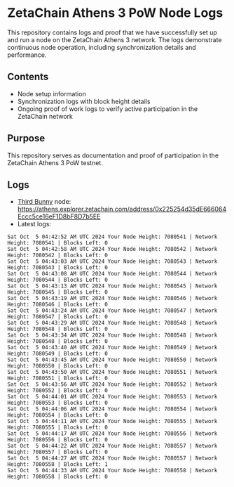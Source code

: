 # ZetaChain Athens 3 PoW Node Logs
This repository contains logs and proof that we have successfully set up and run a node on the ZetaChain Athens 3 network. The logs demonstrate continuous node operation, including synchronization details and performance.

## Contents
- Node setup information
- Synchronization logs with block height details
- Ongoing proof of work logs to verify active participation in the ZetaChain network

## Purpose
This repository serves as documentation and proof of participation in the ZetaChain Athens 3 PoW testnet.

## Logs

- [Third Bunny](https://thirdbunny.xyz/) node: https://athens.explorer.zetachain.com/address/0x225254d35dE666064Eccc5ce16eF1D8bF8D7b5EE
- Latest logs:
```
Sat Oct  5 04:42:52 AM UTC 2024 Your Node Height: 7080541 | Network Height: 7080541 | Blocks Left: 0
Sat Oct  5 04:42:58 AM UTC 2024 Your Node Height: 7080542 | Network Height: 7080542 | Blocks Left: 0
Sat Oct  5 04:43:03 AM UTC 2024 Your Node Height: 7080543 | Network Height: 7080543 | Blocks Left: 0
Sat Oct  5 04:43:08 AM UTC 2024 Your Node Height: 7080544 | Network Height: 7080544 | Blocks Left: 0
Sat Oct  5 04:43:13 AM UTC 2024 Your Node Height: 7080545 | Network Height: 7080545 | Blocks Left: 0
Sat Oct  5 04:43:19 AM UTC 2024 Your Node Height: 7080546 | Network Height: 7080546 | Blocks Left: 0
Sat Oct  5 04:43:24 AM UTC 2024 Your Node Height: 7080547 | Network Height: 7080547 | Blocks Left: 0
Sat Oct  5 04:43:29 AM UTC 2024 Your Node Height: 7080548 | Network Height: 7080548 | Blocks Left: 0
Sat Oct  5 04:43:34 AM UTC 2024 Your Node Height: 7080548 | Network Height: 7080548 | Blocks Left: 0
Sat Oct  5 04:43:40 AM UTC 2024 Your Node Height: 7080549 | Network Height: 7080549 | Blocks Left: 0
Sat Oct  5 04:43:45 AM UTC 2024 Your Node Height: 7080550 | Network Height: 7080550 | Blocks Left: 0
Sat Oct  5 04:43:50 AM UTC 2024 Your Node Height: 7080551 | Network Height: 7080551 | Blocks Left: 0
Sat Oct  5 04:43:56 AM UTC 2024 Your Node Height: 7080552 | Network Height: 7080552 | Blocks Left: 0
Sat Oct  5 04:44:01 AM UTC 2024 Your Node Height: 7080553 | Network Height: 7080553 | Blocks Left: 0
Sat Oct  5 04:44:06 AM UTC 2024 Your Node Height: 7080554 | Network Height: 7080554 | Blocks Left: 0
Sat Oct  5 04:44:11 AM UTC 2024 Your Node Height: 7080555 | Network Height: 7080555 | Blocks Left: 0
Sat Oct  5 04:44:17 AM UTC 2024 Your Node Height: 7080556 | Network Height: 7080556 | Blocks Left: 0
Sat Oct  5 04:44:22 AM UTC 2024 Your Node Height: 7080557 | Network Height: 7080557 | Blocks Left: 0
Sat Oct  5 04:44:27 AM UTC 2024 Your Node Height: 7080557 | Network Height: 7080558 | Blocks Left: 1
Sat Oct  5 04:44:33 AM UTC 2024 Your Node Height: 7080558 | Network Height: 7080558 | Blocks Left: 0
```
